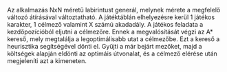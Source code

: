 Az alkalmazás NxN méretű labirintust generál, melynek mérete a megfelelő változó átírásával változtatható. A játéktáblán elhelyezésre kerül 1 játékos karakter, 1 célmező valamint X számú akadadály. A játékos feladata a kezdőpozícióból eljutni a célmezőre. Ennek a megvalósítását végzi az A* kereső, mely megtalálja a legoptimálisabb utat a célmezőbe. Ezt a kereső a heurisztika segítségével dönti el. Gyűjti a már bejárt mezőket, majd a költségek alapján eldönti az optimáis útvonalat, és a célmező elérése után megjeleníti azt a kimeneten.

